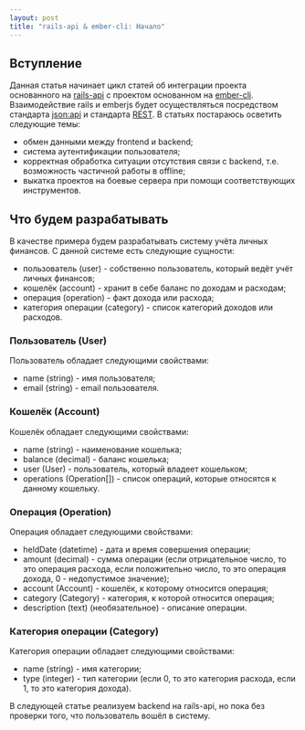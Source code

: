 ```yaml
---
layout: post
title: "rails-api & ember-cli: Начало"
---
```

## Вступление
Данная статья начинает цикл статей об интеграции проекта основанного на [rails-api](https://github.com/rails-api/rails-api) с проектом основанном на [ember-cli](https://github.com/ember-cli/ember-cli). Взаимодействие rails и emberjs будет осуществляться посредством стандарта [json:api](http://jsonapi.org/) и стандарта [REST](https://ru.wikipedia.org/wiki/REST). В статьях постараюсь осветить следующие темы:

- обмен данными между frontend и backend;
- система аутентификации пользователя;
- корректная обработка ситуации отсутствия связи с backend, т.е. возможность частичной работы в offline;
- выкатка проектов на боевые сервера при помощи соответствующих инструментов.

## Что будем разрабатывать
В качестве примера будем разрабатывать систему учёта личных финансов. С данной системе есть следующие сущности:

- пользователь (user) - собственно пользователь, который ведёт учёт личных финансов;
- кошелёк (account) - хранит в себе баланс по доходам и расходам;
- операция (operation) - факт дохода или расхода;
- категория операции (category) - список категорий доходов или расходов.

### Пользователь (User)
Пользователь обладает следующими свойствами:

- name (string) - имя пользователя;
- email (string) - email пользователя.

### Кошелёк (Account)
Кошелёк обладает следующими свойствами:

- name (string) - наименование кошелька;
- balance (decimal) - баланс кошелька;
- user (User) - пользователь, который владеет кошельком;
- operations (Operation[]) - список операций, которые относятся к данному кошельку.

### Операция (Operation)
Операция обладает следующими свойствами:

- heldDate (datetime) - дата и время совершения операции;
- amount (decimal) - сумма операции (если отрицательное число, то это операция расхода, если положительно число, то это операция дохода, 0 - недопустимое значение);
- account (Account) - кошелёк, к которому относится операция;
- category (Category) - категория, к которой относится операция;
- description (text) (необязательное) - описание операции.

### Категория операции (Category)
Категория операции обладает следующими свойствами:

- name (string) - имя категории;
- type (integer) - тип категории (если 0, то это категория расхода, если 1, то это категория дохода).

В следующей статье реализуем backend на rails-api, но пока без проверки того, что пользователь вошёл в систему.